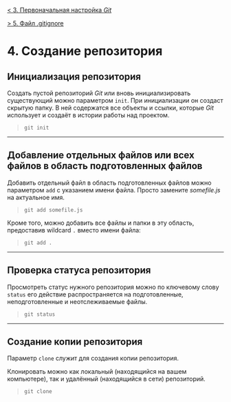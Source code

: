 [< 3. Первоначальная настройка _Git_](./setting.md)

[> 5. Файл .gitignore](./aboutgitignore5.md)

# **4. Создание репозитория**

## **Инициализация репозитория**


Создать пустой репозиторий _Git_ или вновь инициализировать существующий можно параметром `init`. При инициализации он создаст скрытую папку. В ней содержатся все объекты и ссылки, которые _Git_ использует и создаёт в истории работы над проектом.

> `git init`

---

## **Добавление отдельных файлов или всех файлов в область подготовленных файлов**

Добавить отдельный файл в область подготовленных файлов можно параметром `add` с указанием имени файла. Просто замените *somefile.js* на актуальное имя.

> `git add somefile.js`

Кроме того, можно добавить все файлы и папки в эту область, предоставив wildcard `.` вместо имени файла:

> `git add .`

---

## **Проверка статуса репозитория**

Просмотреть статус нужного репозитория можно по ключевому слову `status` его действие распространяется на подготовленные, неподготовленные и неотслеживаемые файлы.

>`git status`

---

## **Создание копии репозитория**

Параметр `clone` служит для создания копии репозитория.

Клонировать можно как локальный (находящийся на вашем компьютере), так и удалённый (находящийся в сети) репозиторий.

> `git clone`
